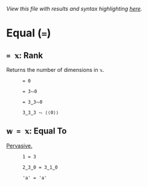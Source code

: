 *View this file with results and syntax highlighting [here](https://mlochbaum.github.io/BQN/help/rank_equal.html).*

# Equal (`=`)
    
## `= 𝕩`: Rank
    
Returns the number of dimensions in `𝕩`.
    
    
          = 0

          = 3⥊0

          = 3‿3⥊0

          3‿3‿3 ⥊ ⟨⟨0⟩⟩

    
    
## `𝕨 = 𝕩`: Equal To
    
[Pervasive.](https://mlochbaum.github.io/BQN/doc/arithmetic.html#pervasion)
    
          1 = 3

          2‿3‿0 = 3‿1‿0

          'a' = 'a'

    
